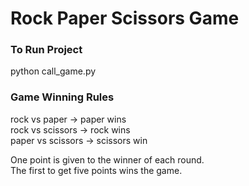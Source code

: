# Rock Paper Scissors Game
### To Run Project
python call_game.py
### Game Winning Rules

rock vs paper -> paper wins\
rock vs scissors -> rock wins\
paper vs scissors -> scissors win

One point is given to the winner of each round.\
The first to get five points wins the game. 

